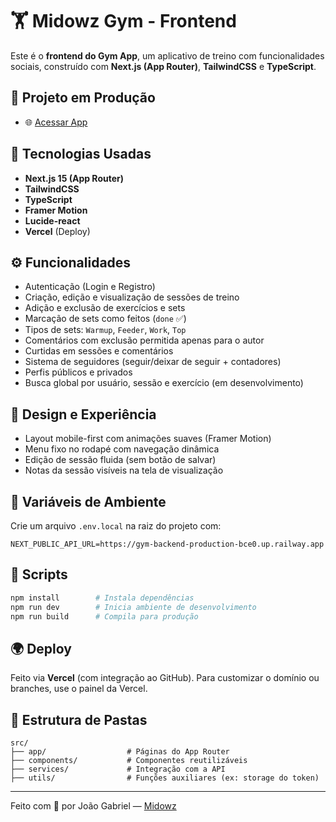 # 🏋️ Midowz Gym - Frontend

Este é o **frontend do Gym App**, um aplicativo de treino com funcionalidades sociais, construído com **Next.js (App Router)**, **TailwindCSS** e **TypeScript**.

## 🔗 Projeto em Produção
- 🌐 [Acessar App](https://gym-frontend-gray.vercel.app)

## 🚀 Tecnologias Usadas
- **Next.js 15 (App Router)**
- **TailwindCSS**
- **TypeScript**
- **Framer Motion**
- **Lucide-react**
- **Vercel** (Deploy)

## ⚙️ Funcionalidades
- Autenticação (Login e Registro)
- Criação, edição e visualização de sessões de treino
- Adição e exclusão de exercícios e sets
- Marcação de sets como feitos (`done` ✅)
- Tipos de sets: `Warmup`, `Feeder`, `Work`, `Top`
- Comentários com exclusão permitida apenas para o autor
- Curtidas em sessões e comentários
- Sistema de seguidores (seguir/deixar de seguir + contadores)
- Perfis públicos e privados
- Busca global por usuário, sessão e exercício (em desenvolvimento)

## 💅 Design e Experiência
- Layout mobile-first com animações suaves (Framer Motion)
- Menu fixo no rodapé com navegação dinâmica
- Edição de sessão fluida (sem botão de salvar)
- Notas da sessão visíveis na tela de visualização

## 🔐 Variáveis de Ambiente
Crie um arquivo `.env.local` na raiz do projeto com:

```env
NEXT_PUBLIC_API_URL=https://gym-backend-production-bce0.up.railway.app
```

## 🧪 Scripts
```bash
npm install        # Instala dependências
npm run dev        # Inicia ambiente de desenvolvimento
npm run build      # Compila para produção
```

## 🌍 Deploy
Feito via **Vercel** (com integração ao GitHub). Para customizar o domínio ou branches, use o painel da Vercel.

## 📁 Estrutura de Pastas
```
src/
├── app/                  # Páginas do App Router
├── components/           # Componentes reutilizáveis
├── services/             # Integração com a API
├── utils/                # Funções auxiliares (ex: storage do token)
```

---

Feito com 💪 por João Gabriel — [Midowz](https://github.com/joaomidowz)

